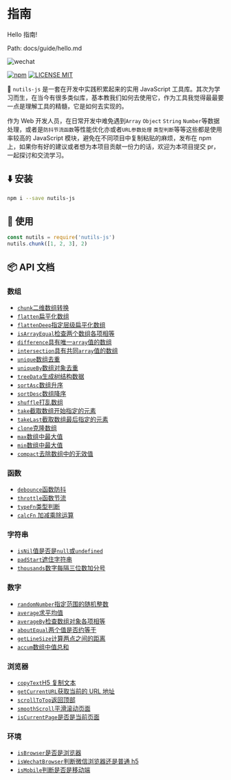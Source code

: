 # 指南

Hello 指南!

Path: docs/guide/hello.md

![wechat](https://cdn.jsdelivr.net/gh/qqlcx5/figure-bed@v1.0.0/image/wechat_m.png)

[![npm](https://img.shields.io/npm/v/nutils-js.svg)](https://www.npmjs.com/package/nutils-js)
[![LICENSE MIT](https://img.shields.io/npm/l/nutils-js.svg)](https://www.npmjs.com/package/nutils-js)

:rocket: `nutils-js` 是一套在开发中实践积累起来的实用 JavaScript 工具库。其次为学习而生，在当今有很多类似库，基本教我们如何去使用它，作为工具我觉得最最要一点是理解工具的精髓，它是如何去实现的。

作为 Web 开发人员，在日常开发中难免遇到`Array` `Object` `String` `Number`等数据处理，或者是`防抖节流函数`等性能优化亦或者`URL参数处理` `类型判断`等等这些都是使用率较高的 JavaScript 模块，避免在不同项目中复制粘贴的麻烦，发布在 npm 上，如果你有好的建议或者想为本项目贡献一份力的话，欢迎为本项目提交 pr，一起探讨和交流学习。

## :arrow_down: 安装

```bash
npm i --save nutils-js
```

## :beers: 使用

```js
const nutils = require('nutils-js')
nutils.chunk([1, 2, 3], 2)
```

## :package: API 文档

### 数组

- [`chunk`二维数组转换](/tools/Array/chunk转换二维数组)
- [`flatten`扁平化数组](/tools/Array/flatten扁平化数组)
- [`flattenDeep`指定层级扁平化数组](/tools/Array/flattenDeep指定层级扁平化数组)
- [`isArrayEqual`检查两个数组各项相等](/tools/Array/isArrayEqual检查两个数组各项相等)
- [`difference`具有唯一`array`值的数组](/tools/Array/diffArray唯一值数组)
- [`intersection`具有共同`array`值的数组](/tools/Array/intersection共有值数组)
- [`unique`数组去重](/tools/Array/unique数组去重)
- [`uniqueBy`数组对象去重](/tools/Array/uniqueBy数组对象去重)
- [`treeData`生成树结构数据](/tools/Array/treeData生成树结构数据)
- [`sortAsc`数组升序](/tools/Array/sortAsc数组升序)
- [`sortDesc`数组降序](/tools/Array/sortDesc数组降序)
- [`shuffle`打乱数组](/tools/Array/shuffle打乱数组)
- [`take`截取数组开始指定的元素](/tools/Array/take截取数组开始指定的元素)
- [`takeLast`截取数组最后指定的元素](/tools/Array/takeLast截取数组最后指定的元素)
- [`clone`克隆数组](/tools/Array/clone克隆数组)
- [`max`数组中最大值](/tools/Array/max数组中最大值)
- [`min`数组中最大值](/tools/Array/min数组中最大值)
- [`compact`去除数组中的无效值](/tools/Array/compact去除数组中的无效值)

### 函数

- [`debounce`函数防抖](###`debounce`函数防抖)
- [`throttle`函数节流](###`throttle`函数节流)
- [`typeFn`类型判断](###`typeFn`类型判断)
- [`calcFn` 加减乘除运算](###`calcFn`加减乘除运算)

### 字符串

- [`isNil`值是否是`null`或`undefined`](###`isNil`值是否是`null`或`undefined`)
- [`padStart`遮住字符串](###`padStart`遮住字符串)
- [`thousands`数字每隔三位数加分号](###`thousands`数字每隔三位数加分号)

### 数字

- [`randomNumber`指定范围的随机整数](###`randomNumber`指定范围的随机整数)
- [`average`求平均值](###`average`求平均值)
- [`averageBy`检查数组对象各项相等](###`averageBy`检查数组对象各项相等)
- [`aboutEqual`两个值是否约等于](###`aboutEqual`两个值是否约等于)
- [`getLineSize`计算两点之间的距离](###`getLineSize`计算两点之间的距离)
- [`accum`数组中值总和](###`accum`数组中值总和)

### 浏览器

- [`copyText`H5 复制文本](###`copyText`H5复制文本)
- [`getCurrentURL`获取当前的 URL 地址](###`getCurrentURL`获取当前的URL地址)
- [`scrollToTop`返回顶部](###`scrollToTop`返回顶部)
- [`smoothScroll`平滑滚动页面](###`smoothScroll`平滑滚动页面)
- [`isCurrentPage`是否是当前页面](###`isCurrentPage`是否是当前页面)

### 环境

- [`isBrowser`是否是浏览器](###`isBrowser`是否是浏览器)
- [`isWechatBrowser`判断微信浏览器还是普通 h5](###`isWechatBrowser`判断微信浏览器还是普通h5)
- [`isMobile`判断是否是移动端](###`isMobile`判断是否是移动端)
